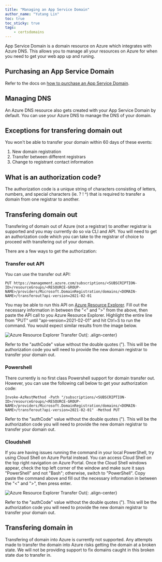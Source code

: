 ```yaml
---
title: "Managing an App Service Domain"
author_name: "Yutang Lin"
toc: true
toc_sticky: true
tags:
    - certsdomains
---
```


App Service Domain is a domain resource on Azure which integrates with Azure DNS. This allows you to manage all your resources on Azure for when you need to get your web app up and runing. 

## Purchasing an App Service Domain

Refer to the docs on [how to purchase an App Service Domain](https://docs.microsoft.com/en-us/azure/app-service/manage-custom-dns-buy-domain#buy-an-app-service-domain).

## Managing DNS

An Azure DNS resource also gets created with your App Service Domain by default. You can use your Azure DNS to manage the DNS of your domain.

## Exceptions for transfering domain out

You won't be able to transfer your domain within 60 days of these events:

1. New domain registration
1. Transfer between different registrars
1. Change to registrant contact information

## What is an authorization code?

The authorization code is a unique string of characters consisting of letters, numbers, and special characters (ie. ? ! ^) that is required to transfer a domain from one registrar to another.

## Transfering domain out

Transfering of domain out of Azure (not a registrar) to another registrar is supported and you may currently do so via CLI and API. You will need to get an authorization code which you can take to the registrar of choice to proceed with transfering out of your domain.

There are a few ways to get the authorization:


### Transfer out API

You can use the transfer out API:

``` 
PUT https://management.azure.com/subscriptions/<SUBSCRIPTION-ID>/resourceGroups/<RESOURCE-GROUP-NAME>/providers/Microsoft.DomainRegistration/domains/<DOMAIN-NAME>/transferout?api-version=2021-02-01
```

You may be able to run this API on [Azure Resource Explorer](https://resources.azure.com/raw/). Fill out the necessary information in between the "<" and ">" from the above, then paste the API call to you Azure Resource Explorer. Highlight the entire line from "PUT" until "api-version=2021-02-01" and hit Ctrl+S to run the command. You would expect similar results from the image below.

![Azure Resource Explorer Transfer Out]({{site.baseurl}}/media/2021/09/Azure-Resource-Explorer-Transfer-Out.png){: .align-center}

Refer to the "authCode" value without the double quotes ("). This will be the authorization code you will need to provide the new domain registrar to transfer your domain out.

### Powershell

There currently is no first class Powershell support for domain transfer out. However, you can use the following call below to get your authorization code:

``` PS
Invoke-AzRestMethod -Path "/subscriptions/<SUBSCRIPTION-ID>/resourceGroups/<RESOURCE-GROUP-NAME>/providers/Microsoft.DomainRegistration/domains/<DOMAIN-NAME>/transferout?api-version=2021-02-01" -Method PUT
```
Refer to the "authCode" value without the double quotes ("). This will be the authorization code you will need to provide the new domain registrar to transfer your domain out.

### Cloudshell
If you are having issues running the command in your local PowerShell, try using Cloud Shell on Azure Portal instead. You can access Cloud Shell on the top right navigation on Azure Portal. Once the Cloud Shell windows appear, check the top left corner of the window and make sure it says "PowerShell" and not "Bash"; otherwise, switch to "PowerShell". Copy paste the command above and fill out the necessary information in between the "<" and ">", then press enter. 

![Azure Resource Explorer Transfer Out]({{site.baseurl}}/media/2021/09/Azure-Resource-Explorer-Transfer-Out.png){: .align-center}

Refer to the "authCode" value without the double quotes ("). This will be the authorization code you will need to provide the new domain registrar to transfer your domain out.

## Transfering domain in

Transfering of domain into Azure is currently not supported. Any attempts made to transfer the domain into Azure risks getting the domain at a broken state. We will not be providing support to fix domains caught in this broken state due to transfer in.